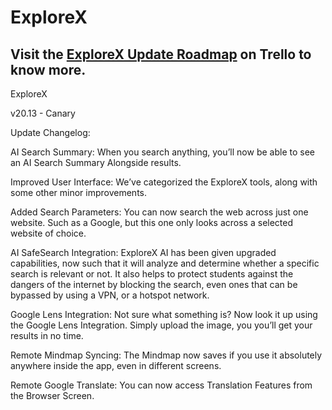# **ExploreX**
Visit the [ExploreX Update Roadmap](https://bit.ly/explorex-roadmap) on Trello to know more.
--
ExploreX

v20.13 - Canary



Update Changelog:

AI Search Summary: When you search anything, you’ll now be able to see an AI Search Summary Alongside results.

Improved User Interface: We’ve categorized the ExploreX tools, along with some other minor improvements.

Added Search Parameters: You can now search the web across just one website. Such as a Google, but this one only looks across a selected website of choice.

AI SafeSearch Integration: ExploreX AI has been given upgraded capabilities, now such that it will analyze and determine whether a specific search is relevant or not. It also helps to protect students against the dangers of the internet by blocking the search, even ones that can be bypassed by using a VPN, or a hotspot network.

Google Lens Integration: Not sure what something is? Now look it up using the Google Lens Integration. Simply upload the image, you you’ll get your results in no time.

Remote Mindmap Syncing: The Mindmap now saves if you use it absolutely anywhere inside the app, even in different screens.

Remote Google Translate: You can now access Translation Features from the Browser Screen.

